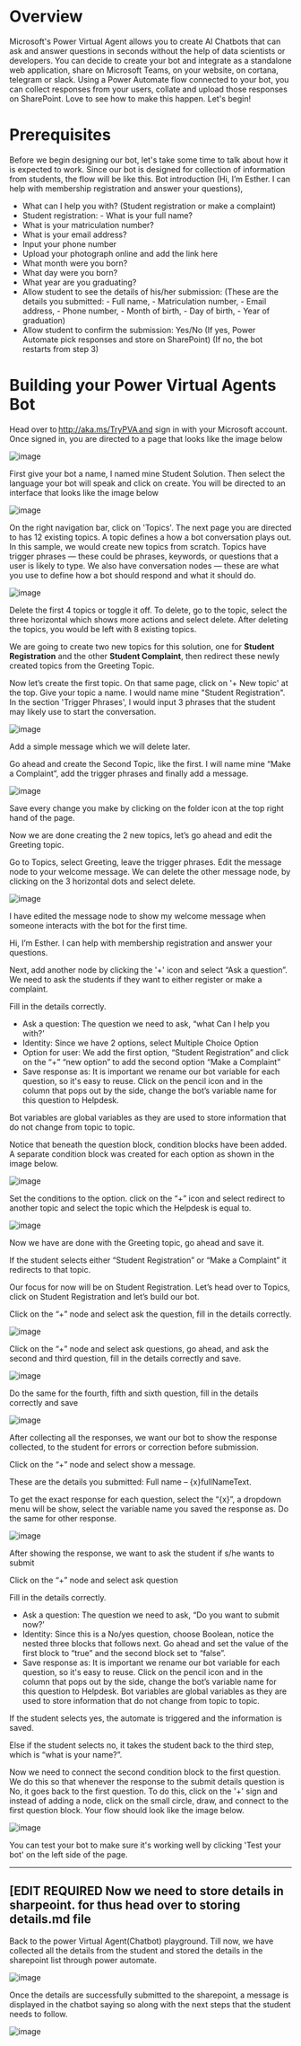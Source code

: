 # Overview 

Microsoft's Power Virtual Agent allows you to create AI Chatbots that can ask and answer questions in seconds without the help of data scientists or developers. You can decide to create your bot and integrate as a standalone web application, share on Microsoft Teams, on your website, on cortana, telegram or slack. 
Using a Power Automate flow connected to your bot, you can collect responses from your users, collate and upload those responses on SharePoint. Love to see how to make this happen. Let's begin! 

# Prerequisites 
Before we begin designing our bot, let's take some time to talk about how it is expected to work. 
Since our bot is designed for collection of information from students, the flow will be like this. 
Bot introduction (Hi, I’m Esther. I can help with membership registration and answer your questions), 
- What can I help you with? (Student registration or make a complaint) 
- Student registration:   - What is your full name? 
- What is your matriculation number? 
- What is your email address? 
- Input your phone number 
- Upload your photograph online and add the link here 
- What month were you born? 
- What day were you born? 
- What year are you graduating? 
- Allow student to see the details of his/her submission: (These are the details you submitted: - Full name, - Matriculation number, - Email address, - Phone number, - Month of birth, - Day of birth, - Year of graduation) 
- Allow student to confirm the submission: Yes/No (If yes, Power Automate pick responses and store on SharePoint) (If no, the bot restarts from step 3) 

# Building your Power Virtual Agents Bot 
Head over to http://aka.ms/TryPVA and sign in with your Microsoft account. Once signed in, you are directed to a page that looks like the image below 

![image](https://github.com/Devbysteph/student_club_solution/assets/74033507/3dcc25a9-6d4a-4937-8565-a4570ed7f9cb)

First give your bot a name, I named mine Student Solution. Then select the language your bot will speak and click on create. You will be directed to an interface that looks like the image below 

![image](https://github.com/Devbysteph/student_club_solution/assets/74033507/641e332b-b8ad-4781-b703-0ccb3ba9241d)

On the right navigation bar, click on 'Topics'. The next page you are directed to has 12 existing topics. 
A topic defines a how a bot conversation plays out. In this sample, we would create new topics from scratch. Topics have trigger phrases — these could be phrases, keywords, or questions that a user is likely to type. We also have conversation nodes — these are what you use to define how a bot should respond and what it should do. 

![image](https://github.com/Devbysteph/student_club_solution/assets/74033507/b03986d6-b29e-48ad-8a30-dc623902ab41)

Delete the first 4 topics or toggle it off. To delete, go to the topic, select the three horizontal which shows more actions and select delete. After deleting the topics, you would be left with 8 existing topics. 

We are going to create two new topics for this solution, one for **Student Registration** and the other **Student Complaint**, then redirect these newly created topics from the Greeting Topic. 

Now let’s create the first topic. On that same page, click on '+ New topic' at the top. Give your topic a name. I would name mine "Student Registration". 
In the section 'Trigger Phrases', I would input 3 phrases that the student may likely use to start the conversation. 

![image](https://github.com/Devbysteph/student_club_solution/assets/74033507/673b06ce-416e-491c-aa45-e516347681ed)

Add a simple message which we will delete later. 

Go ahead and create the Second Topic, like the first. I will name mine “Make a Complaint”, add the trigger phrases and finally add a message. 

![image](https://github.com/Devbysteph/student_club_solution/assets/74033507/4c58ce92-fc14-4880-aa36-2f51ab038bdc)

Save every change you make by clicking on the folder icon at the top right hand of the page. 

Now we are done creating the 2 new topics, let’s go ahead and edit the Greeting topic. 

Go to Topics, select Greeting, leave the trigger phrases. Edit the message node to your welcome message. We can delete the other message node, by clicking on the 3 horizontal dots and select delete. 

![image](https://github.com/Devbysteph/student_club_solution/assets/74033507/bc8e7831-d192-41fc-af00-4f7e97f64541)

I have edited the message node to show my welcome message when someone interacts with the bot for the first time. 

Hi, I’m Esther. I can help with membership registration and answer your questions. 

Next, add another node by clicking the '+' icon and select “Ask a question”. We need to ask the students if they want to either register or make a complaint. 

Fill in the details correctly. 

-	Ask a question: The question we need to ask, “what Can I help you with?’ 
-	Identity: Since we have 2 options, select Multiple Choice Option 
-	Option for user: We add the first option, “Student Registration” and click on the “+” “new option” to add the second option “Make a Complaint” 
-	Save response as:  It is important we rename our bot variable for each question, so it's easy to reuse. Click on the pencil icon and in the column that pops out by the side, change the bot’s variable name for this question to Helpdesk.

Bot variables are global variables as they are used to store information that do not change from topic to topic. 

Notice that beneath the question block, condition blocks have been added. A separate condition block was created for each option as shown in the image below. 

![image](https://github.com/Devbysteph/student_club_solution/assets/74033507/fc4039f2-30db-45e5-a42d-ab7adb5c4b46)

Set the conditions to the option. click on the “+” icon and select redirect to another topic and select the topic which the Helpdesk is equal to. 
 
![image](https://github.com/Devbysteph/student_club_solution/assets/74033507/6126abec-a57f-4c34-aa95-b3e95633c06e)

Now we have are done with the Greeting topic, go ahead and save it. 

If the student selects either “Student Registration” or “Make a Complaint” it redirects to that topic. 

Our focus for now will be on Student Registration. Let’s head over to Topics, click on Student Registration and let’s build our bot.

Click on the “+” node and select ask the question, fill in the details correctly. 

![image](https://github.com/Devbysteph/student_club_solution/assets/74033507/a450b34e-999b-49f3-9622-c0b8b22fbd49)

Click on the “+” node and select ask questions, go ahead, and ask the second and third question, fill in the details correctly and save.

![image](https://github.com/Devbysteph/student_club_solution/assets/74033507/7d6333ad-204b-47d4-9ea4-3540787862af)

Do the same for the fourth, fifth and sixth question, fill in the details correctly and save 
 
![image](https://github.com/Devbysteph/student_club_solution/assets/74033507/bc3f6603-7095-4b92-a0d5-c6066a19f564)

 
After collecting all the responses, we want our bot to show the response collected, to the student for errors or correction before submission.  

Click on the “+” node and select show a message.  

These are the details you submitted: Full name – {x}fullNameText. 

To get the exact response for each question, select the “{x}”, a dropdown menu will be show, select the variable name you saved the response as. Do the same for other response. 
 
 ![image](https://github.com/Devbysteph/student_club_solution/assets/74033507/74a125c6-458f-4c11-b366-e66e38abd56f)

 After showing the response, we want to ask the student if s/he wants to submit 

Click on the “+” node and select ask question 

Fill in the details correctly. 
-	Ask a question: The question we need to ask, “Do you want to submit now?’ 
-	Identity: Since this is a No/yes question, choose Boolean, notice the nested three blocks that follows next. Go ahead and set the value of the first block to “true” and the second block set to “false”. 
-	Save response as:  It is important we rename our bot variable for each question, so it's easy to reuse. Click on the pencil icon and in the column that pops out by the side, change the bot’s variable name for this question to Helpdesk. Bot variables are global variables as they are used to store information that do not change from topic to topic. 
 
If the student selects yes, the automate is triggered and the information is saved. 

Else if the student selects no, it takes the student back to the third step, which is “what is your name?”. 

Now we need to connect the second condition block to the first question. We do this so that whenever the response to the submit details question is No, it goes back to the first question. To do this, click on the '+' sign and instead of adding a node, click on the small circle, draw, and connect to the first question block. Your flow should look like the image below. 

![image](https://github.com/Devbysteph/student_club_solution/assets/74033507/9ff0b45a-9e59-408d-a9ea-4f703c0051b3)


You can test your bot to make sure it's working well by clicking 'Test your bot' on the left side of the page.

----------------------------------------------------------------------------
[EDIT REQUIRED Now we need to store details in sharpeoint. for thus head over to storing details.md file
----------------------------------------------------------------------------


Back to the power Virtual Agent(Chatbot) playground. Till now, we have collected all the details from the student and stored the details in the sharepoint list through power automate.

![image](https://github.com/Devbysteph/student_club_solution/assets/74033507/07b72a22-aa87-4498-aa77-0e458a9da57c)

 Once the details are successfully submitted to the sharepoint, a message is displayed in the chatbot saying so along with the next steps that the student needs to follow. 
 
![image](https://github.com/Devbysteph/student_club_solution/assets/74033507/250ff663-4e36-45bb-897e-d808099dc082)











